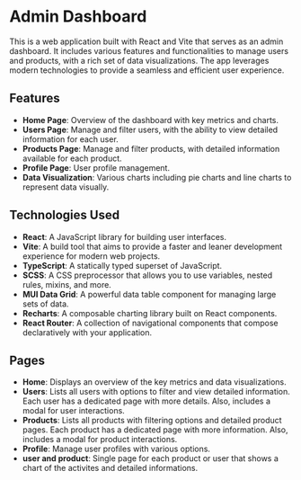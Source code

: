 # Admin Dashboard

This is a web application built with React and Vite that serves as an admin dashboard. It includes various features and functionalities to manage users and products, with a rich set of data visualizations. The app leverages modern technologies to provide a seamless and efficient user experience.

## Features

- **Home Page**: Overview of the dashboard with key metrics and charts.
- **Users Page**: Manage and filter users, with the ability to view detailed information for each user.
- **Products Page**: Manage and filter products, with detailed information available for each product.
- **Profile Page**: User profile management.
- **Data Visualization**: Various charts including pie charts and line charts to represent data visually.

## Technologies Used

- **React**: A JavaScript library for building user interfaces.
- **Vite**: A build tool that aims to provide a faster and leaner development experience for modern web projects.
- **TypeScript**: A statically typed superset of JavaScript.
- **SCSS**: A CSS preprocessor that allows you to use variables, nested rules, mixins, and more.
- **MUI Data Grid**: A powerful data table component for managing large sets of data.
- **Recharts**: A composable charting library built on React components.
- **React Router**: A collection of navigational components that compose declaratively with your application.

## Pages

- **Home**: Displays an overview of the key metrics and data visualizations.
- **Users**: Lists all users with options to filter and view detailed information. Each user has a dedicated page with more details. Also, includes a modal for user interactions.
- **Products**: Lists all products with filtering options and detailed product pages. Each product has a dedicated page with more information. Also, includes a modal for product interactions.
- **Profile**: Manage user profiles with various options.
- **user and product**: Single page for each product or user that shows a chart of the activites and detailed informations.


